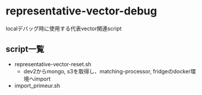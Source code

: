 # representative-vector-debug

localデバッグ時に使用する代表vector関連script

## script一覧

- representative-vector-reset.sh
  - dev2からmongo, s3を取得し、matching-processor, fridgeのdocker環境へimport
- import_primeur.sh